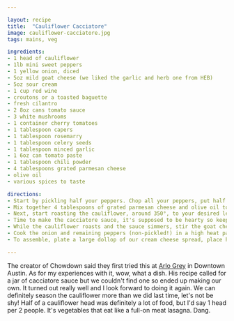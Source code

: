 ```yaml
---

layout: recipe
title:  "Cauliflower Cacciatore"
image: cauliflower-cacciatore.jpg
tags: mains, veg

ingredients:
- 1 head of cauliflower
- 1lb mini sweet peppers
- 1 yellow onion, diced
- 5oz mild goat cheese (we liked the garlic and herb one from HEB)
- 5oz sour cream
- 1 cup red wine
- croutons or a toasted baguette
- fresh cilantro
- 2 8oz cans tomato sauce
- 3 white mushrooms
- 1 container cherry tomatoes
- 1 tablespoon capers
- 1 tablespoon rosemarry
- 1 tablespoon celery seeds
- 1 tablespoon minced garlic
- 1 6oz can tomato paste
- 1 tablespoon chili powder
- 4 tablespoons grated parmesan cheese
- olive oil
- various spices to taste

directions:
- Start by pickling half your peppers. Chop all your peppers, put half in a jar, cover with vinegar (and whatever you like, spices, garlic, hot sauce). We're only looking for a quick pickle here, so do this, shake it up, and get back to the rest of the recipe.
- Mix together 4 tablespoons of grated parmesan cheese and olive oil together with some italian spices of your choosing in a small ramican to form a paste. 
- Next, start roasting the cauliflower, around 350°, to your desired level of doneness. To start grab a baking sheet and some aluminum foil. Remove as much of the woody stem as you can and generously apply olive oil and spices. Place the cauliflower in the middle of the baking sheet and apply the parmesan paste to the top of it. Place the baking sheet on the middle rack and just watch it to make sure it doesn't burn. To toast the top broil for about 5minutes before pulling it out. At 350° you should be able to roast it for an hour no issue.
- Time to make the cacciatore sauce, it's supposed to be hearty so keep that in mind! Empty your tomato sauce and tomato paste into a saucepan on medium low heat. Slice the mushrooms and add them to the saucepan with the capers, garlic, half the cherry tomatoes, and italian seasonings. Add salt and pepper to taste. Let simmer until needed. 
- While the cauliflower roasts and the sauce simmers, stir the goat cheese and sour cream together. If it's too thick, thin it out with a bit of olive oil. Celery seeds, rosemary, chili powder, basil, oregeno, and hot sauce are a few good ideas of things to add. Cover and place in fridge when done. 
- Cook the onion and remaining peppers (non-pickled!) in a high heat pan with some olive oil. When softened, add your cacciatore sauce and a cup of red wine. Stir and bring to a simmer, let it go until it gets a bit thicker.
- To assemble, plate a large dollop of our cream cheese spread, place half a cauliflower head on top, cover with a scoop of cacciatore sauce, top with croutons or serve with a baguette, and finally, add cilantro and our pickled peppers to complete the dish. 

---
```


The creator of Chowdown said they first tried this at [Arlo Grey](https://www.thelinehotel.com/austin/food-drink/) in Downtown Austin. As for my experiences with it, wow, what a dish. His recipe called for a jar of cacciatore sauce but we couldn't find one so ended up making our own. It turned out really well and I look forward to doing it again. We can definitely season the cauliflower more than we did last time, let's not be shy! Half of a cauliflower head was definitely a lot of food, but I'd say 1 head per 2 people. 
It's vegetables that eat like a full-on meat lasagna. Dang.
